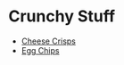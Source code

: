 <link rel="stylesheet" href="../../styles.css">

# Crunchy Stuff

- [Cheese Crisps](CheeseCrisps.md)
- [Egg Chips](../Eggs/EggChips.md)